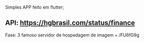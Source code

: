 Simples APP feito em flutter;

API: https://hgbrasil.com/status/finance
--------------------------------------------

Fase: 3
famoso servidor de hospedagem de imagem + /FU6fG9g
